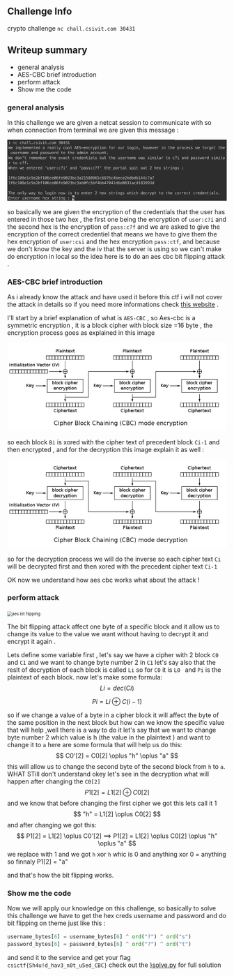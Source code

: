 ## Challenge Info 

crypto challenge `nc chall.csivit.com 30431` 

## Writeup summary

- general analysis
- AES-CBC brief introduction
- perform attack
- Show me the code 

### general analysis

In this challenge we are given a netcat session to communicate with so when connection from terminal we are given this message :

<img src="src/netcat_result.png" alt="netcat connection" style="zoom:80%;" />

so basically we are given the encryption of  the credentials that the user has entered in those two hex , the first one being the encryption of `user:c?i` and the second hex is the encryption of `pass:c?f` and we are asked to give the encryption of the correct credentiel that means we have to give them the hex encryption of `user:csi` and the hex encryption `pass:ctf`, and because we don't know the key and the iv that the  server is using  so we can't make do encryption in local so the idea here is to do an aes cbc bit flipping attack .

### AES-CBC brief introduction 

As i already know the attack and have used it before this ctf  i will not cover the attack in details so if you need more informations check [this website](https://resources.infosecinstitute.com/cbc-byte-flipping-attack-101-approach/) .

I'll start by a brief explanation of what is `AES-CBC` , so Aes-cbc is a symmetric encryption , it is a block cipher with block size =16 byte , the encryption process goes as explained in this image 

<img src="src/900px-CBC_encryption.svg.png" alt="aes cbc encryption" style="zoom:67%;" />

so each block `Bi` is xored with the cipher text of precedent block `Ci-1` and then encrypted , and for the decryption this image explain it as well :

<img src="src/900px-CBC_decryption.svg.png" alt="aes cbc decryption" style="zoom:67%;" />

so for the decryption process we will do the inverse so each cipher text `Ci ` will be decrypted first and then xored with the precedent cipher text `Ci-1`

OK now we understand how aes cbc works what about the attack !

### perform attack 

<img src="/home/akram09/Desktop/CTF-Writeups/csictf2020/crypto/login_error/src/082113_1459_cbcbyteflip3.jpg" alt="aes bit flipping" style="zoom:67%;" />

The bit flipping attack affect one byte of a specific block and it allow us to change its value to the value we want without having to decrypt it and encrypt it again .

Lets define some variable first , let's say we have a cipher with 2 block `C0` and `C1` and we want to change byte number 2 in `C1` let's say also that  the reslt of decryption of each block is called `Li` so for `C0` it is `L0 `  and `Pi` is the plaintext of each block. now let's make some formula: 
$$
Li = dec(Ci)
$$

$$
Pi = Li \oplus C(i-1)
$$

so if we change a value of a byte in a cipher block it will affect the byte of the same position in the next block but how can we know the specific value that will help ,well there is a way to do it let's say that we want to change byte number 2 which value is h (the value in the plaintext ) and want to change it to `a` here are some formula that will help us do this:
$$
C0'[2] = C0[2] \oplus  "h" \oplus "a"
$$
this will allow us to change the second byte of the second block from `h` to `a`. WHAT STill don't understand okey let's see in the decryption what will happen after changing the `C0[2]` 
$$
P1[2] = L1[2] \oplus C0[2]
$$
and we know that before changing the first cipher we got this lets call it 1
$$
"h" = L1[2] \oplus C0[2]
$$
and after changing we got this:
$$
P1[2] = L1[2] \oplus C0'[2] ==> P1[2] = L1[2] \oplus C0[2] \oplus "h" \oplus "a"
$$
we replace with 1 and we got `h` xor `h`  whic is 0 and anything xor 0  = anything so finnaly P1[2] = "a"

and that's how the bit flipping works.

### Show me the code 

Now we will apply our knowledge on this challenge,  so basically to solve this challenge we have to get the hex creds username and password and do bit flipping on theme just like this :

```python
username_bytes[6] = username_bytes[6] ^ ord("?") ^ ord("s")
password_bytes[6] = password_bytes[6] ^ ord("?") ^ ord("t")
```

and send it to the service and get your flag `csictf{Sh4u!d_hav3_n0t_u5ed_CBC}`  check out the [}solve.py](solve.py) for full solution 